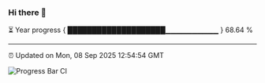 ### Hi there 👋

⏳ Year progress { ████████████████████▁▁▁▁▁▁▁▁▁▁ } 68.64 %

---

⏰ Updated on Mon, 08 Sep 2025 12:54:54 GMT

![Progress Bar CI](https://github.com/DhruviPatel157/GitHub-Actions-Demo/workflows/Progress%20Bar%20CI/badge.svg)
